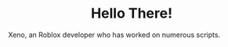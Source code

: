 <h1 align=center>
  Hello There!
</h1>
<p>Xeno, an Roblox developer who has worked on numerous scripts.</p>
